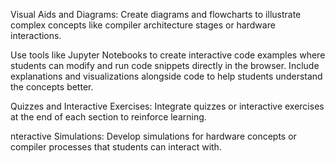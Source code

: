 Visual Aids and Diagrams:
Create diagrams and flowcharts to illustrate complex concepts like compiler architecture stages or hardware interactions.

Use tools like Jupyter Notebooks to create interactive code examples where students can modify and run code snippets directly in the browser.
Include explanations and visualizations alongside code to help students understand the concepts better.

Quizzes and Interactive Exercises:
Integrate quizzes or interactive exercises at the end of each section to reinforce learning.

nteractive Simulations:
Develop simulations for hardware concepts or compiler processes that students can interact with.